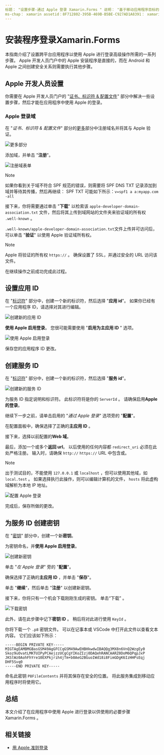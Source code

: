 ```yaml
---
标题： "设置步骤-通过 Apple 登录 Xamarin.Forms " 说明： "基于移动应用程序目标的不同平台，用 apple 安装程序登录。"
ms-chap： xamarin assetid：8F712802-395B-469B-B5BE-C927AD1A8391： xamarin 窗体作者： davidortinau： daortin ms. 日期：09/10/2019 非 loc： [ Xamarin.Forms ， Xamarin.Essentials ]
---
```


# <a name="setup-sign-in-with-apple-for-xamarinforms"></a>安装程序登录Xamarin.Forms

本指南介绍了设置跨平台应用程序以使用 Apple 进行登录高级操作所需的一系列步骤。 Apple 开发人员门户中的 Apple 安装程序是直接的，而在 Android 和 Apple 之间创建安全关系则需要执行其他步骤。 

## <a name="apple-developer-setup"></a>Apple 开发人员设置

你需要在 Apple 开发人员门户的 "[证书、标识符 & 配置文件](https://developer.apple.com/account/resources/)" 部分中解决一些设置步骤，然后才能在应用程序中使用 Apple 的登录。

### <a name="apple-sign-in-domain"></a>Apple 登录域

在 "*证书、标识符 & 配置文件*" 部分的[更多](https://developer.apple.com/account/resources/services/list)部分中注册域名并将其与 Apple 验证。

![更多部分](sign-in-images/readme-signin-domain-configure.png)

添加域，并单击 "**注册**"。

![注册域表单](sign-in-images/readme-signin-domain-more.png)

> [!NOTE]
> 如果你看到关于域不符合 SPF 规范的错误，则需要将 SPF DNS TXT 记录添加到域并等待其传播，然后再继续： SPF TXT 可能如下所示：`v=spf1 a a:myapp.com -all`

接下来，你将需要通过单击 "**下载**" 以检索该 `apple-developer-domain-association.txt` 文件，然后将其上传到域网站的文件夹来验证域的所有权 `.well-known` 。

`.well-known/apple-developer-domain-association.txt`文件上传并可访问后，可以单击 "**验证**" 以使用 Apple 验证域所有权。

> [!NOTE]
> Apple 将验证的所有权 `https://` 。 确保设置了 SSL，并通过安全的 URL 访问该文件。

在继续操作之前成功完成此过程。

## <a name="setup-your-app-id"></a>设置应用 ID

在 "[标识符](https://developer.apple.com/account/resources/identifiers/list)" 部分中，创建一个新的标识符，然后选择 "**应用 id**"。 如果你已经有一个应用程序 ID，请选择对其进行编辑。

![创建新的应用 ID](sign-in-images/readme-appid-create.png)

**使用 Apple 启用登录**。 您很可能需要使用 "**启用为主应用 ID** " 选项。

![使用 Apple 启用登录](sign-in-images/readme-appid-signin.png)

保存您的应用程序 ID 更改。

## <a name="create-a-service-id"></a>创建服务 ID

在 "[标识符](https://developer.apple.com/account/resources/identifiers/list/serviceId)" 部分中，创建一个新的标识符，然后选择 "**服务 id**"。

![创建新的服务 ID](sign-in-images/readme-serviceid-create.png)

为服务 ID 指定说明和标识符。  此标识符将是你的 `ServerId` 。  请确保启用**Apple 的登录**。

继续下一步之前，请单击启用的 "_通过 Apple 登录_" 选项旁的 "**配置**"。

在配置面板中，确保选择了正确的**主应用 ID** 。

接下来，选择以前配置的**Web 域**。

最后，添加一个或多个**返回 url**。  以后使用的任何内容都 `redirect_uri` 必须在此处严格注册。  输入时，请确保 `http://` `https://` URL 中包含或。

> [!NOTE]
> 出于测试目的，不能使用 `127.0.0.1` 或 `localhost` ，但可以使用其他域，如 `local.test` 。  如果选择执行此操作，则可以编辑计算机的文件， `hosts` 将此虚构域解析为本地 IP 地址。

![配置 Apple 登录](sign-in-images/readme-serviceid-configure.png)

完成后，保存所做的更改。

## <a name="create-a-key-for-your-services-id"></a>为服务 ID 创建密钥

在 "[密钥](https://developer.apple.com/account/resources/authkeys/list)" 部分中，创建一个新**密钥**。

为密钥命名，并**使用 Apple 启用登录**。

![创建新密钥](sign-in-images/readme-key-create.png)

单击 "_在 Apple 登录_" 旁的 "**配置**"。

确保选择了正确的**主应用 ID** ，并单击 "**保存**"。

单击 "**继续**"，然后单击 "**注册**" 以创建新密钥。

接下来，你将只有一个机会下载刚刚生成的密钥。  单击“下载”  。

![下载密钥](sign-in-images/readme-key-download.png)

此外，请在此步骤中记下**密钥 ID** 。 稍后将对此进行使用 `KeyId` 。

你将下载一个 `.p8` 密钥文件。  可以在记事本或 VSCode 中打开此文件以查看文本内容。  它们应该如下所示：

```
-----BEGIN PRIVATE KEY-----
MIGTAgEAMBMGBasGSM49AgGFCCqGSM49AwEHBHkwdwIBAQQg3MX8n6VnQ2WzgEy0
Skoz9uOvatLMKTUIPyPCAejzzUCgCgYIKoZIzj0DAQehRANCAARZ0DoM6QPqpJxP
JKSlWz0AohFhYre10EXPkjrih4jTm+b0AeG2BGuoIWd18i8FimGDgK6IzHHPsEqj
DHF5Svq0
-----END PRIVATE KEY-----
```

命名此密钥 `P8FileContents` 并将其保存在安全的位置。 将此服务集成到移动应用程序时将使用它。

## <a name="summary"></a>总结

本文介绍了在应用程序中使用 Apple 进行登录以供使用的必要步骤 Xamarin.Forms 。

## <a name="related-links"></a>相关链接

- [用 Apple 准则登录](https://developer.apple.com/design/human-interface-guidelines/sign-in-with-apple/overview/)
  